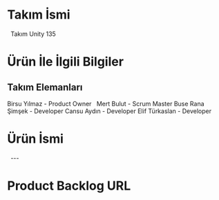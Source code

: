 <h1> Takım İsmi </h1>  &nbsp;
Takım Unity 135 &nbsp;

<h1> Ürün İle İlgili Bilgiler </h1>
<h2> Takım Elemanları </h2> 
     Birsu Yılmaz	         - Product Owner &nbsp;
	 Mert Bulut  	         - Scrum Master 
	 Buse Rana Şimşek	 - Developer 
	 Cansu Aydın     	 - Developer
	 Elif Türkaslan  	 - Developer
<h1> Ürün İsmi </h1> &nbsp;
---
<h1> Product Backlog URL </h1>  &nbsp;


